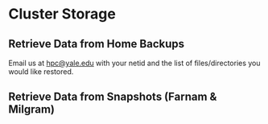 # Cluster Storage



## Retrieve Data from Home Backups

Email us at [hpc@yale.edu](mailto:hpc@yale.edu) with your netid and the list of files/directories you would like restored.

## Retrieve Data from Snapshots (Farnam & Milgram)

